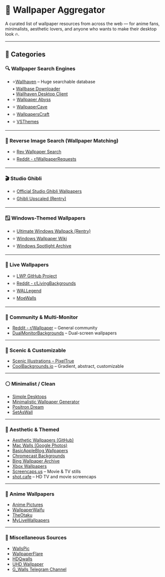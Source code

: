 # 🎨 Wallpaper Aggregator

A curated list of wallpaper resources from across the web — for anime fans, minimalists, aesthetic lovers, and anyone who wants to make their desktop look 🔥.

---

## 📂 Categories

### 🔍 Wallpaper Search Engines
- ⭐[Wallhaven](https://wallhaven.cc/) – Huge searchable database  
  • [Wallbase Downloader](https://github.com/eramdam/WallbaseDirectDownloader)  
  • [Wallhaven Desktop Client](https://github.com/luisflorido/wallhaven-desktop)
- ⭐ [Wallpaper Abyss](https://wall.alphacoders.com/)
- ⭐ [WallpaperCave](https://wallpapercave.com/)
- ⭐ [WallpapersCraft](https://wallpaperscraft.com/)
- ⭐ [VSThemes](https://vsthemes.org/en/)

---

### 🔄 Reverse Image Search (Wallpaper Matching)
- ⭐ [Rev Wallpaper Search](https://we-img-search.ordinall.me/)
- ⭐ [Reddit - r/WallpaperRequests](https://www.reddit.com/r/WallpaperRequests/)

---

### 🎬 Studio Ghibli
- ⭐ [Official Studio Ghibli Wallpapers](https://www.ghibli.jp/info/013772)
- ⭐ [Ghibli Upscaled (Rentry)](https://rentry.co/FMHYBase64#ghibli-upscaled)

---

### 🪟 Windows-Themed Wallpapers
- ⭐ [Ultimate Windows Wallpack (Rentry)](https://rentry.co/fmhybase64#windows-wallpapers)
- ⭐ [Windows Wallpaper Wiki](https://windowswallpaper.miraheze.org/wiki/Main_Page)
- ⭐ [Windows Spotlight Archive](https://windows10spotlight.com/)

---

### 🎥 Live Wallpapers
- ⭐ [LWP GitHub Project](https://github.com/jszczerbinsky/lwp)
- ⭐ [Reddit - r/LivingBackgrounds](https://reddit.com/r/LivingBackgrounds)
- ⭐ [WALLegend](https://wallegend.net/en/)
- ⭐ [MoeWalls](https://moewalls.com/)

---

### 👥 Community & Multi-Monitor
- [Reddit - r/Wallpaper](https://www.reddit.com/r/wallpaper/) – General community
- [DualMonitorBackgrounds](https://www.dualmonitorbackgrounds.com/) – Dual-screen wallpapers

---

### 🌄 Scenic & Customizable
- [Scenic Illustrations – PixelTrue](https://www.pixeltrue.com/scenic-illustrations)
- [CoolBackgrounds.io](https://coolbackgrounds.io/) – Gradient, abstract, customizable

---

### ⚪ Minimalist / Clean
- [Simple Desktops](https://simpledesktops.com/)
- [Minimalistic Wallpaper Generator](https://minimalistic-wallpaper.demolab.com/)
- [Positron Dream](https://www.positrondream.com/)
- [SetAsWall](https://www.setaswall.com/)

---

### 🌸 Aesthetic & Themed
- [Aesthetic Wallpapers (GitHub)](https://github.com/D3Ext/aesthetic-wallpapers)
- [Mac Walls (Google Photos)](https://goo.gl/photos/HjY1hmo6p3jfFz8a7)
- [BasicAppleBlog Wallpapers](https://basicappleguy.com/basicappleblog/category/Wallpaper)
- [Chromecast Backgrounds](https://chromecastbg.alexmeub.com/)
- [Bing Wallpaper Archive](https://bingwallpaper.anerg.com/)
- [Xbox Wallpapers](https://www.xbox.com/en-us/wallpapers/)
- [Screencaps.us](https://screencaps.us/) – Movie & TV stills
- [shot.cafe](https://shot.cafe/) – HD TV and movie screencaps

---

### 🐉 Anime Wallpapers
- [Anime Pictures](https://anime-pictures.net/)
- [WallpaperWaifu](https://wallpaperwaifu.com/)
- [TheOtaku](https://theotaku.com/)
- [MyLiveWallpapers](https://mylivewallpapers.com/)

---

### 📱 Miscellaneous Sources
- [WallsPic](https://wallspic.com/)
- [WallpaperFlare](https://www.wallpaperflare.com/)
- [HDQwalls](https://hdqwalls.com/)
- [UHD Wallpaper](https://www.uhdpaper.com/)
- [G_Walls Telegram Channel](https://t.me/G_Walls)


